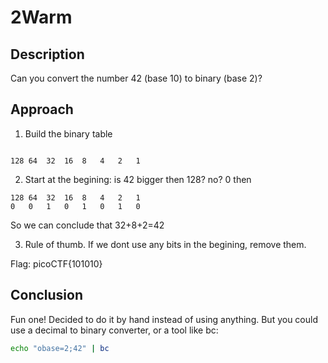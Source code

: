 # 2Warm

## Description
Can you convert the number 42 (base 10) to binary (base 2)? 

## Approach

1. Build the binary table
```

128	64	32	16	8	4	2	1

```
2. Start at the begining: is 42 bigger then 128? no? 0 then

```
128	64	32	16	8	4	2	1
0	0	1	0	1	0	1	0

```
So we can conclude that 32+8+2=42

3. Rule of thumb. If we dont use any bits in the begining, remove them.

Flag: picoCTF{101010}

## Conclusion

Fun one! Decided to do it by hand instead of using anything. But you could use a decimal to binary converter, 
or a tool like bc:

```bash
echo "obase=2;42" | bc
```
